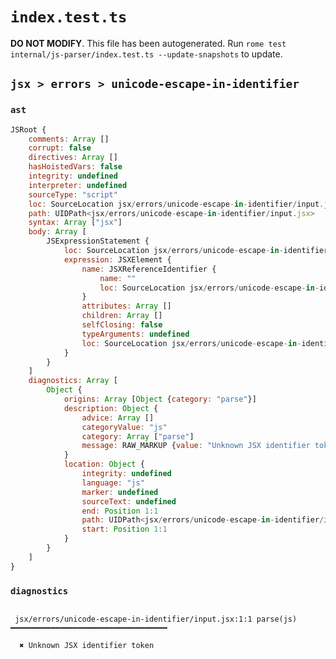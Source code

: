 # `index.test.ts`

**DO NOT MODIFY**. This file has been autogenerated. Run `rome test internal/js-parser/index.test.ts --update-snapshots` to update.

## `jsx > errors > unicode-escape-in-identifier`

### `ast`

```javascript
JSRoot {
	comments: Array []
	corrupt: false
	directives: Array []
	hasHoistedVars: false
	integrity: undefined
	interpreter: undefined
	sourceType: "script"
	loc: SourceLocation jsx/errors/unicode-escape-in-identifier/input.jsx 1:0-1:23
	path: UIDPath<jsx/errors/unicode-escape-in-identifier/input.jsx>
	syntax: Array ["jsx"]
	body: Array [
		JSExpressionStatement {
			loc: SourceLocation jsx/errors/unicode-escape-in-identifier/input.jsx 1:0-1:23
			expression: JSXElement {
				name: JSXReferenceIdentifier {
					name: ""
					loc: SourceLocation jsx/errors/unicode-escape-in-identifier/input.jsx 1:1-1:10
				}
				attributes: Array []
				children: Array []
				selfClosing: false
				typeArguments: undefined
				loc: SourceLocation jsx/errors/unicode-escape-in-identifier/input.jsx 1:0-1:23
			}
		}
	]
	diagnostics: Array [
		Object {
			origins: Array [Object {category: "parse"}]
			description: Object {
				advice: Array []
				categoryValue: "js"
				category: Array ["parse"]
				message: RAW_MARKUP {value: "Unknown JSX identifier token"}
			}
			location: Object {
				integrity: undefined
				language: "js"
				marker: undefined
				sourceText: undefined
				end: Position 1:1
				path: UIDPath<jsx/errors/unicode-escape-in-identifier/input.jsx>
				start: Position 1:1
			}
		}
	]
}
```

### `diagnostics`

```

 jsx/errors/unicode-escape-in-identifier/input.jsx:1:1 parse(js) ━━━━━━━━━━━━━━━━━━━━━━━━━━━━━━━━━━━

  ✖ Unknown JSX identifier token


```
